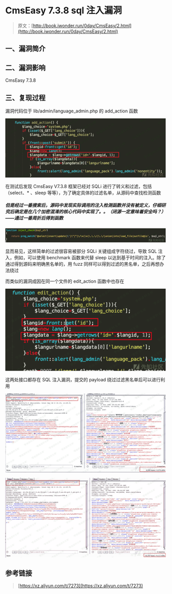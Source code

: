 # CmsEasy 7.3.8 sql 注入漏洞

> 原文：[http://book.iwonder.run/0day/CmsEasy/2.html](http://book.iwonder.run/0day/CmsEasy/2.html)

## 一、漏洞简介

## 二、漏洞影响

CmsEasy 7.3.8

## 三、复现过程

漏洞代码位于 lib/admin/language_admin.php 的 add_action 函数

![image](img/578c5b1e2517808cba38eaa357ca13d1.png)

在测试后发现 CmsEasy V7.3.8 框架已经对 SQLi 进行了转义和过滤，包括（select、* 、sleep 等等），为了确定具体的过滤名单，从源码中查找检测函数

##### 但是经过一番搜索后，源码中发现实际调用的注入检测函数并没有被定义，仔细研究后确定是在几个加密混淆的核心代码中实现了。。（闭源一定意味着安全吗？）——通过一番周折后得到函数

![image](img/6bf9fcf9215f56019732d7c26d22ddb3.png)

显而易见，这样简单的过滤很容易被部分 SQLi 关键组成字符绕过，导致 SQL 注入，例如，可以使用 benchmark 函数来代替 sleep 以达到基于时间的注入。除了通过得到源码来明确黑名单的，用 fuzz 同样可以得到过滤的黑名单，之后再想办法绕过

而类似的漏洞成因在同一个文件的 edit_action 函数中也存在

![image](img/1dda86f8673090861c24f43f2e1b2233.png)

这两处接口都存在 SQL 注入漏洞，提交的 payload 绕过过滤黑名单后可以进行利用

![image](img/68fa72eabd8fb4ed1ada7ec9ec8d4132.png)

![image](img/515a776e02ee7329cc09644a606eecfe.png)

## 参考链接

> [https://xz.aliyun.com/t/7273](https://xz.aliyun.com/t/7273)


